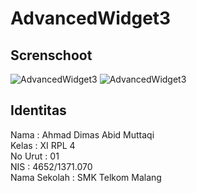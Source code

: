# AdvancedWidget3
## Screnschoot
![AdvancedWidget3](http://s17.postimg.org/5d9s7ebq7/advancedwidget3.png)
![AdvancedWidget3](http://s3.postimg.org/nbf3ebwgz/advancedwidget3_2.png)

## Identitas
Nama : Ahmad Dimas Abid Muttaqi <br>
Kelas : XI RPL 4 <br>
No Urut : 01 <br>
NIS : 4652/1371.070 <br>
Nama Sekolah : SMK Telkom Malang <br>

